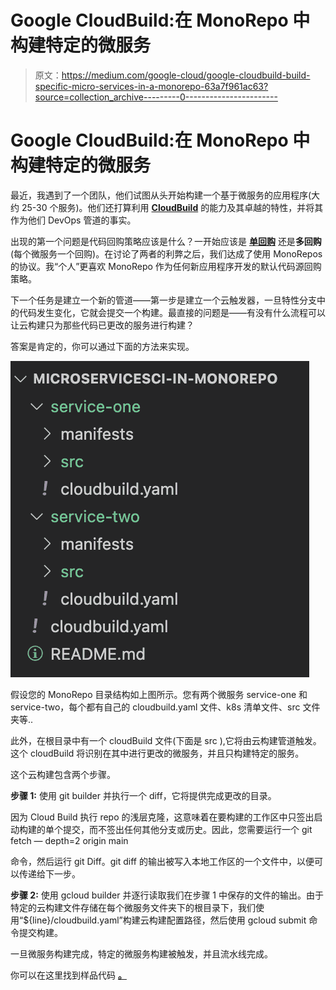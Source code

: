 # Google CloudBuild:在 MonoRepo 中构建特定的微服务

> 原文：<https://medium.com/google-cloud/google-cloudbuild-build-specific-micro-services-in-a-monorepo-63a7f961ac63?source=collection_archive---------0----------------------->

# Google CloudBuild:在 MonoRepo 中构建特定的微服务

最近，我遇到了一个团队，他们试图从头开始构建一个基于微服务的应用程序(大约 25-30 个服务)。他们还打算利用 [**CloudBuild**](https://cloud.google.com/build) 的能力及其卓越的特性，并将其作为他们 DevOps 管道的事实。

出现的第一个问题是代码回购策略应该是什么？一开始应该是 [**单回购**](https://en.wikipedia.org/wiki/Monorepo) 还是**多回购**(每个微服务一个回购)。在讨论了两者的利弊之后，我们达成了使用 MonoRepos 的协议。我“个人”更喜欢 MonoRepo 作为任何新应用程序开发的默认代码源回购策略。

下一个任务是建立一个新的管道——第一步是建立一个云触发器，一旦特性分支中的代码发生变化，它就会提交一个构建。最直接的问题是——有没有什么流程可以让云构建只为那些代码已更改的服务进行构建？

答案是肯定的，你可以通过下面的方法来实现。

![](img/4ededf6e5adfe0b70942ee7b48b82d22.png)

假设您的 MonoRepo 目录结构如上图所示。您有两个微服务 service-one 和 service-two，每个都有自己的 cloudbuild.yaml 文件、k8s 清单文件、src 文件夹等..

此外，在根目录中有一个 cloudBuild 文件(下面是 src ),它将由云构建管道触发。这个 cloudBuild 将识别在其中进行更改的微服务，并且只构建特定的服务。

这个云构建包含两个步骤。

**步骤 1:** 使用 git builder 并执行一个 diff，它将提供完成更改的目录。

因为 Cloud Build 执行 repo 的浅层克隆，这意味着在要构建的工作区中只签出启动构建的单个提交，而不签出任何其他分支或历史。因此，您需要运行一个 git fetch — depth=2 origin main

命令，然后运行 git Diff。git diff 的输出被写入本地工作区的一个文件中，以便可以传递给下一步。

**步骤 2:** 使用 gcloud builder 并逐行读取我们在步骤 1 中保存的文件的输出。由于特定的云构建文件存储在每个微服务文件夹下的根目录下，我们使用“${line}/cloudbuild.yaml”构建云构建配置路径，然后使用 gcloud submit 命令提交构建。

一旦微服务构建完成，特定的微服务构建被触发，并且流水线完成。

你可以在这里找到样品代码 [**。**](https://github.com/ajiteshk/MicroServicesCI-In-MonoRepo)